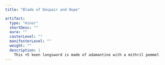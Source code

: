 ```yaml
---
title: "Blade of Despair and Hope"

artifact:
  type: "minor"
  shortDesc: ""
  aura: ""
  casterLevel: ""
  manifesterLevel: ""
  weight: ""
  description: |
    This +5 keen longsword is made of adamantine with a mithril pommel. When bathed for 8 hours in continuous sunlight (only natural sunlight will do; magical effects such as the daylight spell are not sufficient), it gains the holy special quality as well. If the sword is instead bathed for 8 hours in continuous moonlight, it gains the unholy special quality. While the blade is considered holy, allowing direct moonlight to touch the blade immediately dispels the holy quality. Similarly, if the blade is imbued with the unholy quality, direct sunlight will dispel it.
---
```


